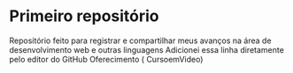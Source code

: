 # Primeiro repositório
 Repositório feito para registrar e compartilhar meus avanços
  na área de desenvolvimento web e outras linguagens 
  Adicionei essa linha diretamente pelo editor do GitHub
  Oferecimento ( CursoemVideo)
 
